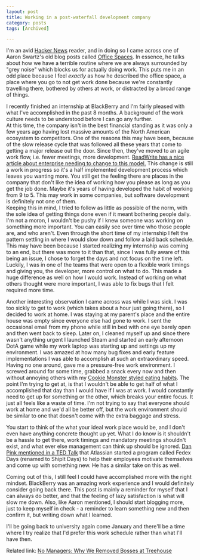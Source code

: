 ```yaml
---
layout: post
title: Working in a post-waterfall development company
category: posts
tags: [Archived]

---
```


I'm an avid [Hacker News][hackernews] reader, and in doing so I came across one of Aaron Swartz's old blog posts called [Office Spaces][officespace]. In essence, he talks about how we have a terrible routine where we are always surrounded by "grey noise" which blocks us for actually doing work.
This puts me in an odd place because I feel *exactly* as how he described the office space, a place where you go to not get work done because we're constantly travelling there, bothered by others at work, or distracted by a broad range of things.

I recently finished an internship at BlackBerry and I'm fairly pleased with what I've accomplished in the past 8 months. A background of the work culture needs to be understood before I can go any further. <br>
At this time, the company isn't in the best financial standing as it was only a few years ago having lost massive amounts of the North American ecosystem to competitors. One of the reasons this may have been, because of the slow release cycle that was followed all these years that come to getting a major release out the door. Since then, they've moved to an agile work flow, i.e. fewer meetings, more development. [ReadWrite has a nice article about enterprise needing to change to this model.][agile] This change is still a work in progress so it's a half implemented development process which leaves you wanting more. You still get the feeling there are places in the company that don't like the idea of working how you please as long as you get the job done. Maybe it's years of having developed the habit of working from 9 to 5. This may work in some companies, but software development is definitely not one of them. <br>
Keeping this in mind, I tried to follow as little as possible of the norm, with the sole idea of getting things done even if it meant bothering people daily. I'm not a moron, I wouldn't be pushy if I knew someone was working on something more important. You can easily see over time who those people are, and who aren't. Even through the short time of my internship I felt the pattern settling in where I would slow down and follow a laid back schedule. This may have been because I started realizing my internship was coming to an end, but there was more to it than that, since I was fully aware of this being an issue, I chose to forget the days and not focus on the time left. Luckily, I was in one of the teams that were open to a flexible work timings and giving you, the developer, more control on what to do. This made a huge difference as well on how I would work. Instead of working on what others thought were more important, I was able to fix bugs that I felt required more time.

Another interesting observation I came across was while I was sick. I was too sickly to get to work (which takes about a hour just going there), so I decided to work at home. I was staying at my parent's place and the entire house was empty since everyone else had gone to work. I sent the occasional email from my phone while still in bed with one eye barely open and then went back to sleep. Later on, I cleaned myself up and since there wasn't anything urgent I launched Steam and started an early afternoon DotA game while my work laptop was starting up and settings up my environment. I was amazed at how many bug fixes and early feature implementations I was able to accomplish at such an extraordinary speed. Having no one around, gave me a pressure-free work environment. I screwed around for some time, grabbed a snack every now and then without annoying others with my [Cookie Monster styled eating habits][cookiemonster]. The point I'm trying to get at, is that I wouldn't be able to get half of what I accomplished that day than I would have if I was at work. I would constantly need to get up for something or the other, which breaks your entire focus. It just all feels like a waste of time. I'm not trying to say that everyone should work at home and we'd all be better off, but the work environment should be similar to one that doesn't come with the extra baggage and stress.

You start to think of the what your ideal work place would be, and I don't even have anything concrete thought up yet. What I do know is it shouldn't be a hassle to get there, work timings and mandatory meetings shouldn't exist, and what ever else management can think up should be ignored. [Dan Pink mentioned in a TED Talk][danpink] that Atlassian started a program called Fedex Days (renamed to ShipIt Days) to help their employees motivate themselves and come up with something new. He has a similar take on this as well.

Coming out of this, I still feel I could have accomplished more with the right mindset. BlackBerry was an amazing work experience and I would definitely consider going back there. This post is mainly a reminder for myself that I can always do better, and that the feeling of lazy satisfaction is what will slow me down. Also, like Aaron mentioned, I should start blogging more, just to keep myself in check - a reminder to learn something new and then confirm it, but writing down what I learned.

I'll be going back to university again come January and there'll be a time where I try realize that I'd prefer this work schedule rather than what I'll have then.

Related link: [No Managers: Why We Removed Bosses at Treehouse][nomanagers]

[hackernews]: http://news.ycombinator.com/news
[officespace]: http://www.aaronsw.com/weblog/officespace
[agile]: http://readwrite.com/2013/11/27/agile-development-software
[cookiemonster]: http://youtu.be/yPBNx6eB18w?t=2m43s
[danpink]: http://www.ted.com/talks/dan_pink_on_motivation.html
[nomanagers]: http://ryancarson.com/post/61562761297/no-managers-why-we-removed-bosses-at-treehouse